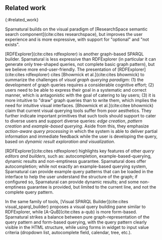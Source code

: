 ## Related work
{:#related_work}

Sparnatural builds on the visual paradigm of [ResearchSpace semantic search component](cite:cites researchspace), but improves the user experience and is more expressive, with support for "optional" and "not exists".

[RDFExplorer](cite:cites rdfexplorer) is another graph-based SPARQL builder. Sparnatural is less expressive than RDFExplorer (in particular it can generate only tree-shaped queries, not complete basic graph pattern), but we believe more end-user-friendly. The presentation of [RDFExplorer](cite:cites rdfexplorer) cites [Bhowmick et al.](cite:cites bhowmick) to summarize the challenges of _visual graph querying paradigm_: (1) the development of graph queries requires a considerable cognitive effort; (2) users need to be able to express their goal in a systematic and correct manner, which is antagonistic with the goal of catering to lay users; (3) it is more intuitive to "draw" graph queries than to write them, which implies the need for intuitive visual interfaces. [Bhowmick et al.](cite:citee bhowmick) claim that current visual querying tools suffer from poor aesthetics. They further indicate important primitives that such tools should support to cater to diverse users and support diverse queries: _edge creation_, _pattern creation_ and _example-based querying_. Aside from this, they emphasize _action-aware query processing_ in which the system is able to deliver partial information and immediate feedback while the user is developing the query, based on _dynamic result exploration and visualization_.

[RDFExplorer](cite:cites rdfexplorer) highlights key features of other _query editors and builders_, such as: autocompletion, example-based-querying, dynamic results and non-emptiness guarantee. Sparnatural does offer autocompletion; while not exactly an example-based querying system, Sparnatural can provide example query patterns that can be loaded in the interface to help the user understand the structure of the graph; if configured so, Sparnatural can provide dynamic results; and some non-emptiness guarantee is provided, but limited to the current line, and not the complete query pattern.

In the same family of tools, [Visual SPARQL Builder](cite:cites visual_sparql_builder) proposes a visual query building pane similar to RDFExplorer, while [A-QuB](cite:cites a-qub) is more form-based. Sparnatural strikes a balance between pure graph-representation of the query pattern and form-based querying, with the query pattern clearly visible in the HTML structure, while using forms in widget to input value criteria (dropdown list, autocomplete field, calendar, tree, etc.).
